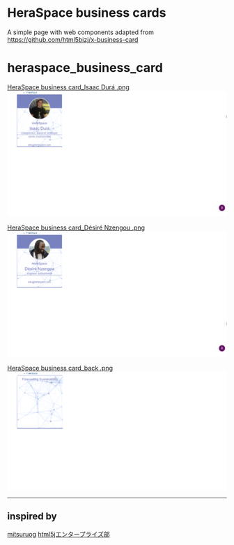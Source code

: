 # HeraSpace business cards
A simple page with web components
adapted from https://github.com/html5bizj/x-business-card
# heraspace_business_card

[HeraSpace business card_Isaac Durá .png](img/heraspace_business_card_isaac.png)
![Alt text](img/heraspace_business_card_isaac.png?raw=true "HeraSpace business card_Isaac Durá")

[HeraSpace business card_Désiré Nzengou .png](img/heraspace_business_card_desire.png)
![Alt text](img/heraspace_business_card_desire.png?raw=true "HeraSpace business card_Désiré Nzengou")

[HeraSpace business card_back .png](img/heraspace_business_card_back.png)
![Alt text](img/heraspace_business_card_back.png?raw=true "HeraSpace business card_back")

<hr>

## inspired by
[mitsuruog](https://github.com/mitsuruog)
[html5jエンタープライズ部](http://www.html5biz.org/)


